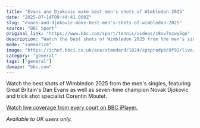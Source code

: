 ```yaml
---
title: "Evans and Djokovic make best men's shots of Wimbledon 2025"
date: "2025-07-14T09:44:41.000Z"
slug: "evans-and-djokovic-make-best-men's-shots-of-wimbledon-2025"
source: "BBC Sport"
original_link: "https://www.bbc.com/sport/tennis/videos/c8xv7nzwy5qo"
description: "Watch the best shots of Wimbledon 2025 from the men's singles, featuring Great Britain's Dan Evans as well as seven-time champion Novak Djokovic and trick shot specialist Corentin Moutet."
mode: "summarize"
image: "https://ichef.bbci.co.uk/ace/standard/1024/cpsprodpb/0f92/live/9eae27a0-6002-11f0-a40e-a1af2950b220.jpg"
category: "general"
tags: ["general"]
domain: "bbc.com"
---
```

<div id="readability-page-1" class="page"><div><p>Watch the best shots of Wimbledon 2025 from the men's singles, featuring Great Britain's Dan Evans as well as seven-time champion Novak Djokovic and trick shot specialist Corentin Moutet.</p><p><a href="https://www.bbc.com/iplayer/episodes/b00cb3wq/wimbledon">Watch live coverage from every court on BBC iPlayer.</a></p><p><i>Available to UK users only.</i></p></div></div>